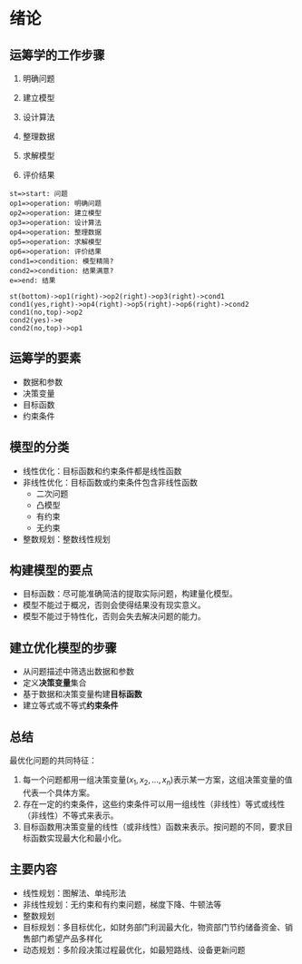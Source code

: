 # 绪论

## 运筹学的工作步骤

1. 明确问题

2. 建立模型

3. 设计算法

4. 整理数据

5. 求解模型

6. 评价结果

   

```flow
st=>start: 问题
op1=>operation: 明确问题
op2=>operation: 建立模型
op3=>operation: 设计算法
op4=>operation: 整理数据
op5=>operation: 求解模型
op6=>operation: 评价结果
cond1=>condition: 模型精简?
cond2=>condition: 结果满意?
e=>end: 结果

st(bottom)->op1(right)->op2(right)->op3(right)->cond1
cond1(yes,right)->op4(right)->op5(right)->op6(right)->cond2
cond1(no,top)->op2
cond2(yes)->e
cond2(no,top)->op1

```

## 运筹学的要素

- 数据和参数
- 决策变量
- 目标函数
- 约束条件

## 模型的分类

- 线性优化：目标函数和约束条件都是线性函数
- 非线性优化：目标函数或约束条件包含非线性函数
  - 二次问题
  - 凸模型
  - 有约束
  - 无约束
- 整数规划：整数线性规划

## 构建模型的要点

- 目标函数：尽可能准确简洁的提取实际问题，构建量化模型。
- 模型不能过于概况，否则会使得结果没有现实意义。
- 模型不能过于特性化，否则会失去解决问题的能力。

## 建立优化模型的步骤

- 从问题描述中筛选出数据和参数
- 定义**决策变量**集合
- 基于数据和决策变量构建**目标函数**
- 建立等式或不等式**约束条件**

## 总结

最优化问题的共同特征：

1. 每一个问题都用一组决策变量($x_1,x_2,\dots,x_n$)表示某一方案，这组决策变量的值代表一个具体方案。
2. 存在一定的约束条件，这些约束条件可以用一组线性（非线性）等式或线性（非线性）不等式来表示。
3. 目标函数用决策变量的线性（或非线性）函数来表示。按问题的不同，要求目标函数实现最大化和最小化。

## 主要内容

- 线性规划：图解法、单纯形法
- 非线性规划：无约束和有约束问题，梯度下降、牛顿法等
- 整数规划
- 目标规划：多目标优化，如财务部门利润最大化，物资部门节约储备资金、销售部门希望产品多样化
- 动态规划：多阶段决策过程最优化，如最短路线、设备更新问题

